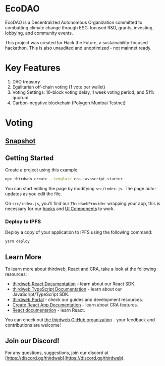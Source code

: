 # EcoDAO

EcoDAO is a Decentralized Autonomous Organization committed to combatting climate change through ESG-focused R&D, grants, investing, lobbying, and community events.

This project was created for Hack the Future, a sustainability-focused hackathon. This is also unaudited and unoptimized - not mainnet ready.

# Key Features

1. DAO treasury
2. Egalitarian off-chain voting (1 vote per wallet)
3. Voting Settings: 10-block voting delay, 1 week voting period, and 51% quorum
4. Carbon-negative blockchain (Polygon Mumbai Testnet)

# Voting

## [Snapshot](https://demo.snapshot.org/#/ecosus.eth)

## Getting Started

Create a project using this example:

```bash
npx thirdweb create --template cra-javascript-starter
```

You can start editing the page by modifying `src/index.js`. The page auto-updates as you edit the file.

On `src/index.js`, you'll find our `ThirdwebProvider` wrapping your app, this is necessary for our [hooks](https://portal.thirdweb.com/react) and
[UI Components](https://portal.thirdweb.com/ui-components) to work.

### Deploy to IPFS

Deploy a copy of your application to IPFS using the following command:

```bash
yarn deploy
```

## Learn More

To learn more about thirdweb, React and CRA, take a look at the following resources:

- [thirdweb React Documentation](https://docs.thirdweb.com/react) - learn about our React SDK.
- [thirdweb TypeScript Documentation](https://docs.thirdweb.com/react) - learn about our JavaScript/TypeScript SDK.
- [thirdweb Portal](https://docs.thirdweb.com/react) - check our guides and development resources.
- [Create React App Documentation](https://facebook.github.io/create-react-app/docs/getting-started) - learn about CRA features.
- [React documentation](https://reactjs.org/) - learn React.

You can check out [the thirdweb GitHub organization](https://github.com/thirdweb-dev) - your feedback and contributions are welcome!

## Join our Discord!

For any questions, suggestions, join our discord at [https://discord.gg/thirdweb](https://discord.gg/thirdweb).
